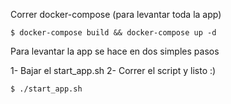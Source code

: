 Correr docker-compose (para levantar toda la app)
```
$ docker-compose build && docker-compose up -d
```

Para levantar la app se hace en dos simples pasos

1- Bajar el start_app.sh
2- Correr el script y listo :)
```
$ ./start_app.sh
```
